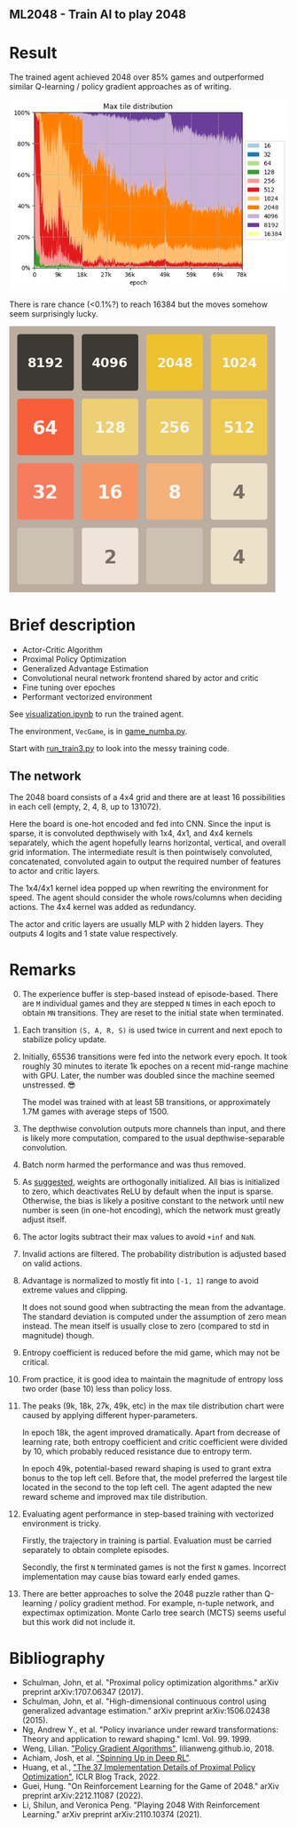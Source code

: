 ML2048 - Train AI to play 2048
-------------------------------

# Result

The trained agent achieved 2048 over 85% games and
outperformed similar Q-learning / policy gradient approaches as of writing.

![Maximum tile distribution](assets/tile-distribution.png)

There is rare chance (&lt;0.1%?) to reach 16384 but the moves somehow seem surprisingly lucky.

[<img src="assets/16384-step-6791.png" alt="26 mins to 16384">](https://github.com/tsangwpx/ml2048/issues/1)

# Brief description

* Actor-Critic Algorithm
* Proximal Policy Optimization
* Generalized Advantage Estimation
* Convolutional neural network frontend shared by actor and critic
* Fine tuning over epoches
* Performant vectorized environment

See [visualization.ipynb](notebooks/visualization.ipynb) to run the trained agent.

The environment, `VecGame`, is in [game_numba.py](src/ml2048/game_numba.py#L766).

Start with [run_train3.py](run_train3.py) to look into the messy training code.


## The network

The 2048 board consists of a 4x4 grid
and there are at least 16 possibilities in each cell (empty, 2, 4, 8, up to 131072).

Here the board is one-hot encoded and fed into CNN.
Since the input is sparse, it is convoluted depthwisely with 1x4, 4x1, and 4x4 kernels separately,
which the agent hopefully learns horizontal, vertical, and overall grid information.
The intermediate result is then pointwisely convoluted, concatenated, convoluted again
to output the required number of features to actor and critic layers.

The 1x4/4x1 kernel idea popped up when rewriting the environment for speed.
The agent should consider the whole rows/columns when deciding actions.
The 4x4 kernel was added as redundancy.

The actor and critic layers are usually MLP with 2 hidden layers.
They outputs 4 logits and 1 state value respectively.

[1]: https://iclr-blog-track.github.io/2022/03/25/ppo-implementation-details/

# Remarks

00. The experience buffer is step-based instead of episode-based.
    There are `M` individual games and they are stepped `N` times in each epoch
    to obtain `MN` transitions.
    They are reset to the initial state when terminated.

00. Each transition `(S, A, R, S)` is used twice in current and next epoch
    to stabilize policy update.

00. Initially, 65536 transitions were fed into the network every epoch.
    It took roughly 30 minutes to iterate 1k epoches on a recent mid-range machine with GPU.
    Later, the number was doubled since the machine seemed unstressed. 😎

    The model was trained with at least 5B transitions,
    or approximately 1.7M games with average steps of 1500.

00. The depthwise convolution outputs more channels than input,
    and there is likely more computation,
    compared to the usual depthwise-separable convolution.

00. Batch norm harmed the performance and was thus removed.

00. As [suggested][1], weights are orthogonally initialized.
    All bias is initialized to zero, which deactivates ReLU by default when the input is sparse.
    Otherwise, the bias is likely a positive constant to the network
    until new number is seen (in one-hot encoding), which the network must greatly adjust itself.

00. The actor logits subtract their max values to avoid `+inf` and `NaN`.

00. Invalid actions are filtered. The probability distribution is adjusted based on valid actions.

00. Advantage is normalized to mostly fit into `[-1, 1]` range
    to avoid extreme values and clipping.

    It does not sound good when subtracting the mean from the advantage.
    The standard deviation is computed under the assumption of zero mean instead.
    The mean itself is usually close to zero (compared to std in magnitude) though.

00. Entropy coefficient is reduced before the mid game, which may not be critical.

00. From practice, it is good idea to maintain the magnitude of entropy loss two order (base 10)
    less than policy loss.

00. The peaks (9k, 18k, 27k, 49k, etc) in the max tile distribution chart were caused
    by applying different hyper-parameters.

    In epoch 18k, the agent improved dramatically.
    Apart from decrease of learning rate,
    both entropy coefficient and critic coefficient were divided by 10,
    which probably reduced resistance due to entropy term.

    In epoch 49k, potential-based reward shaping is used to grant extra bonus to the top left cell.
    Before that, the model preferred the largest tile located in the second to the top left cell.
    The agent adapted the new reward scheme and improved max tile distribution.

00. Evaluating agent performance in step-based training with vectorized environment is tricky.

    Firstly, the trajectory in training is partial.
    Evaluation must be carried separately to obtain complete episodes.

    Secondly, the first `N` terminated games is not the first `N` games.
    Incorrect implementation may cause bias toward early ended games.

00. There are better approaches to solve the 2048 puzzle rather than Q-learning / policy gradient method.
    For example, n-tuple network, and expectimax optimization.
    Monte Carlo tree search (MCTS) seems useful but this work did not include it.

# Bibliography
- Schulman, John, et al. "Proximal policy optimization algorithms." arXiv preprint arXiv:1707.06347 (2017).
- Schulman, John, et al. "High-dimensional continuous control using generalized advantage estimation." arXiv preprint arXiv:1506.02438 (2015).
- Ng, Andrew Y., et al. "Policy invariance under reward transformations: Theory and application to reward shaping." Icml. Vol. 99. 1999.
- Weng, Lilian. ["Policy Gradient Algorithms"](https://lilianweng.github.io/posts/2018-04-08-policy-gradient), lilianweng.github.io, 2018.
- Achiam, Josh, et al. ["Spinning Up in Deep RL"](https://spinningup.openai.com/en/latest/).
- Huang, et al., ["The 37 Implementation Details of Proximal Policy Optimization"](https://iclr-blog-track.github.io/2022/03/25/ppo-implementation-details/), ICLR Blog Track, 2022.
- Guei, Hung. "On Reinforcement Learning for the Game of 2048." arXiv preprint arXiv:2212.11087 (2022).
- Li, Shilun, and Veronica Peng. "Playing 2048 With Reinforcement Learning." arXiv preprint arXiv:2110.10374 (2021).

